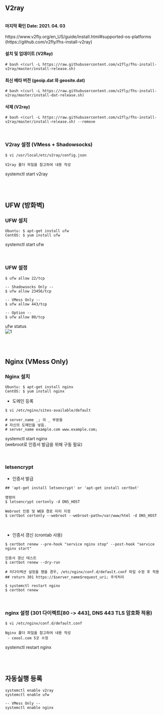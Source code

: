 
## V2ray
<br>
<Strong>마지막 확인 Date: 2021. 04. 03</Strong>
<br>
<br>
https://www.v2fly.org/en_US/guide/install.html#supported-os-platforms <br>
(https://github.com/v2fly/fhs-install-v2ray)

<br>

#### 설치 및 업데이트 (V2Ray)
```
# bash <(curl -L https://raw.githubusercontent.com/v2fly/fhs-install-v2ray/master/install-release.sh)
```

#### 최신 베타 버전 (geoip.dat 와 geosite.dat)
```
# bash <(curl -L https://raw.githubusercontent.com/v2fly/fhs-install-v2ray/master/install-dat-release.sh)
```

#### 삭제 (V2ray)
```
# bash <(curl -L https://raw.githubusercontent.com/v2fly/fhs-install-v2ray/master/install-release.sh) --remove
```

<br>

### V2ray 설정 (VMess + Shadowsocks)
```
$ vi /usr/local/etc/v2ray/config.json

V2ray 폴더 파일을 참고하여 내용 작성
```

systemctl start v2ray

<br>
<br>

## UFW (방화벽)
### UFW 설치
```
Ubuntu: $ apt-get install ufw
CentOS: $ yum install ufw
```

systemctl start ufw

<br>

### UFW 설정
```
$ ufw allow 22/tcp

-- Shadowsocks Only --
$ ufw allow 23456/tcp

-- VMess Only --
$ ufw allow 443/tcp

-- Option --
$ ufw allow 80/tcp
```

ufw status <br>
![1](https://user-images.githubusercontent.com/62891711/113473707-2ddef300-94a6-11eb-9da5-94faefd57070.png)



<br>
<br>

## Nginx (VMess Only)

### Nginx 설치
```
Ubuntu: $ apt-get install nginx
CentOS: $ yum install nginx
```

 - 도메인 등록
```
$ vi /etc/nginx/sites-available/default

# server_name _; 의 _ 부분을
# 자신의 도메인을 넣음.
# server_name example.com www.example.com;
```
systemctl start nginx <br>
(webroot로 인증서 발급을 위해 구동 필요)


<br>

### letsencrypt
- 인증서 발급
```
## 'apt-get install letsencrypt' or 'apt-get install certbot'

명령어
$ letsencrypt certonly -d DNS_HOST

Webroot 인증 및 WEB 경로 미리 지정
$ certbot certonly --webroot --webroot-path=/var/www/html -d DNS_HOST
```

<br>

- 인증서 갱신 (crontab 사용)
```
$ certbot renew --pre-hook "service nginx stop" --post-hook "service nginx start"

인증서 갱신 테스트
$ certbot renew --dry-run
```
```
# 리다이렉션 설정을 했을 경우, /etc/nginx/conf.d/default.conf 파일 수정 후 적용
## return 301 https://$server_name$request_uri; 주석처리

$ systemctl restart nginx
$ certbot renew
```

<br>

### nginx 설정 (301 다이렉트[80 -> 443], DNS 443 TLS 암호화 적용)
```
$ vi /etc/nginx/conf.d/default.conf

Nginx 폴더 파일을 참고하여 내용 작성
 - ceool.com 5곳 수정
```

systemctl restart nginx

<br>
<br>

## 자동실행 등록
```
systemctl enable v2ray
systemctl enable ufw

-- VMess Only --
systemctl enable nginx
```
